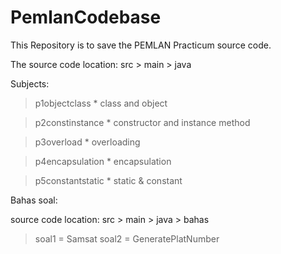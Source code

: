 # PemlanCodebase
This Repository is to save the PEMLAN Practicum source code.

The source code location:
src > main > java

Subjects:
> p1objectclass
    * class and object
    
> p2constinstance
    * constructor and instance method

> p3overload
    * overloading

> p4encapsulation
    * encapsulation

> p5constantstatic
    * static & constant


Bahas soal:

source code location:
src > main > java > bahas

> soal1 = Samsat
> soal2 = GeneratePlatNumber
